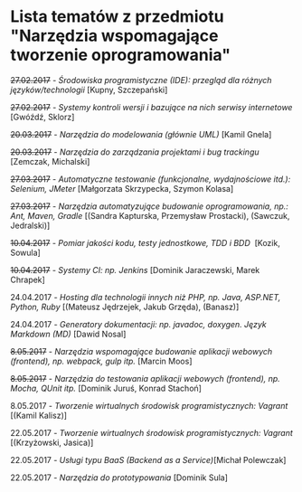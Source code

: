 # Lista tematów z przedmiotu "Narzędzia wspomagające tworzenie oprogramowania"

~~27.02.2017~~ - *Środowiska programistyczne (IDE): przegląd dla różnych języków/technologii* [Kupny, Szczepański]

~~27.02.2017~~ - *Systemy kontroli wersji i bazujące na nich serwisy internetowe* [Gwóźdź, Sklorz]

~~20.03.2017~~ - *Narzędzia do modelowania (głównie UML)* [Kamil Gnela]

~~20.03.2017~~ - *Narzędzia do zarządzania projektami i bug trackingu* [Zemczak, Michalski]

~~27.03.2017~~ - *Automatyczne testowanie (funkcjonalne, wydajnościowe itd.): Selenium, JMeter* [Małgorzata Skrzypecka, Szymon Kolasa]

~~27.03.2017~~ - *Narzędzia automatyzujące budowanie oprogramowania, np.: Ant, Maven, Gradle* [(Sandra Kapturska, Przemysław Prostacki), (Sawczuk, Jedralski)]

~~10.04.2017~~ - *Pomiar jakości kodu, testy jednostkowe, TDD i BDD*  [Kozik, Sowula]

~~10.04.2017~~ - *Systemy CI: np. Jenkins* [Dominik Jaraczewski, Marek Chrapek]

24.04.2017 - *Hosting dla technologii innych niż PHP, np. Java, ASP.NET, Python, Ruby* [(Mateusz Jędrzejek, Jakub Grzęda), (Banasz)]

24.04.2017 - *Generatory dokumentacji: np. javadoc, doxygen. Język Markdown (MD)*  [Dawid Nosal]

~~8.05.2017~~ - *Narzędzia wspomagające budowanie aplikacji webowych (frontend), np. webpack, gulp itp.* [Marcin Moos]

~~8.05.2017~~ - *Narzędzia do testowania aplikacji webowych (frontend), np. Mocha, QUnit itp.* [Dominik Juruś, Konrad Stachoń] 

8.05.2017 - *Tworzenie wirtualnych środowisk programistycznych: Vagrant* [(Kamil Kalisz)]

22.05.2017 - *Tworzenie wirtualnych środowisk programistycznych: Vagrant* [(Krzyżowski, Jasica)]

22.05.2017 - *Usługi typu BaaS (Backend as a Service)*[Michał Polewczak]

22.05.2017 - *Narzędzia do prototypowania* [Dominik Sula]


